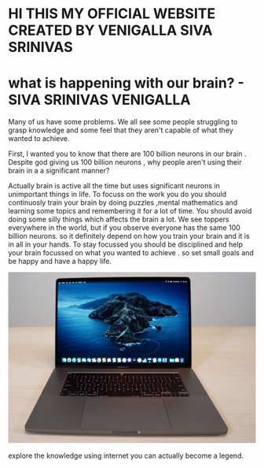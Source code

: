 # HI THIS MY OFFICIAL WEBSITE CREATED BY VENIGALLA SIVA SRINIVAS  

# what is happening with our brain?    - SIVA SRINIVAS VENIGALLA

Many of us have some problems. We all see some people struggling to grasp knowledge and some feel that they aren't capable of  what they wanted to achieve.

First, I wanted you to know that there are 100 billion neurons in our brain . Despite god giving us 100 billion neurons , why people aren't using their brain in a 
a significant manner?

Actually brain is active all the time but uses significant neurons in unimportant things in life. To focuss on the work you do you should continuosly train your brain 
by doing puzzles ,mental mathematics and learning some topics and remembering it for a lot of time. You should avoid doing some silly things which affects the brain a 
lot. 
We see toppers everywhere in the world, but if you observe everyone has the same 100 billion neurons. so it definitely depend on how you train your brain and it is in 
all in your hands.
To stay focussed you should be disciplined and help your brain focussed on what you wanted to achieve .
so set small goals and be happy and have a happy life.



![my file](MacBookPro16-Fullview-homescreen-af5efd16489046c0a68f95a1be2f93da.jpg)



explore the knowledge using internet you can actually become a legend.
